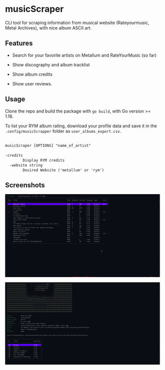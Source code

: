 # musicScraper

CLI tool for scraping information from musical website (Rateyourmusic, Metal
Archives), with nice album ASCII art.

## Features

- Search for your favorite artists on Metallum and RateYourMusic (so far)

- Show discography and album tracklist

- Show album credits

- Show user reviews.

## Usage

Clone the repo and build the package with `go build`, with Go version >= 1.18.

To list your RYM album rating, download your profile data and save it in the
`.config/musicScrapper` folder as `user_albums_export.csv`.

```shell

musicScraper [OPTIONS] "name_of_artist"

-credits
        Display RYM credits
  -website string
        Desired Website ('metallum' or 'rym')
```

## Screenshots

![1](./images/1688463493.png)

![2](./images/1688464348.png)

